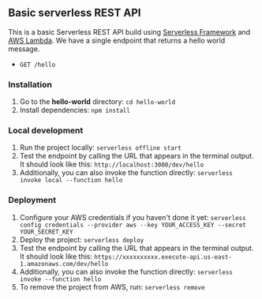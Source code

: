 ## Basic serverless REST API

This is a basic Serverless REST API build using [Serverless Framework](https://serverless.com/) and [AWS Lambda](https://aws.amazon.com/lambda/).
We have a single endpoint that returns a hello world message.

- `GET /hello`

### Installation
1. Go to the **hello-world** directory: `cd hello-world`
2. Install dependencies: `npm install`

### Local development
1. Run the project locally: `serverless offline start`
2. Test the endpoint by calling the URL that appears in the terminal output. It should look like this: `http://localhost:3000/dev/hello`
3. Additionally, you can also invoke the function directly: `serverless invoke local --function hello`

### Deployment
1. Configure your AWS credentials if you haven't done it yet: `serverless config credentials --provider aws --key YOUR_ACCESS_KEY --secret YOUR_SECRET_KEY`
2. Deploy the project: `serverless deploy`
3. Test the endpoint by calling the URL that appears in the terminal output. It should look like this: `https://xxxxxxxxxx.execute-api.us-east-1.amazonaws.com/dev/hello`
4. Additionally, you can also invoke the function directly: `serverless invoke --function hello`
5. To remove the project from AWS, run: `serverless remove`

